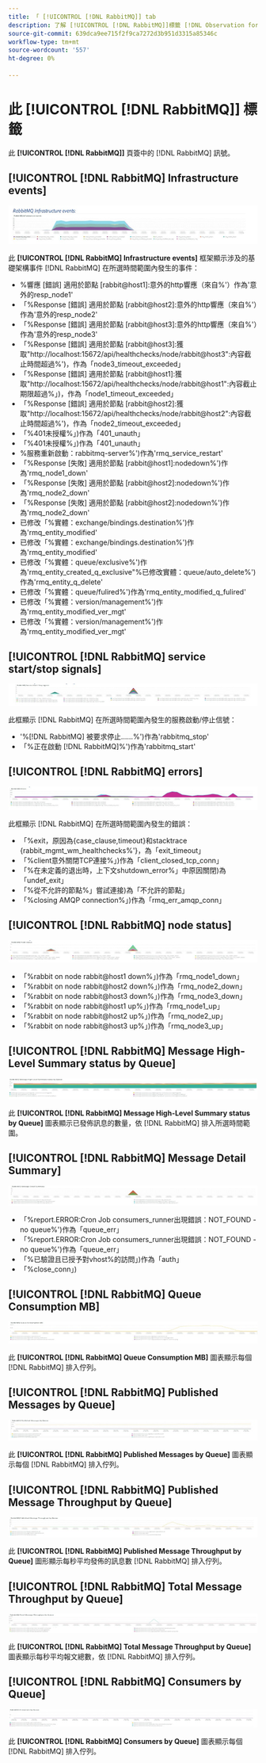 ```yaml
---
title: 「 [!UICONTROL [!DNL RabbitMQ]] tab
description: 了解 [!UICONTROL [!DNL RabbitMQ]]標籤 [!DNL Observation for Adobe Commerce].
source-git-commit: 639dca9ee715f2f9ca7272d3b951d3315a85346c
workflow-type: tm+mt
source-wordcount: '557'
ht-degree: 0%

---
```


# 此 [!UICONTROL [!DNL RabbitMQ]] 標籤

此 **[!UICONTROL [!DNL RabbitMQ]]** 頁簽中的 [!DNL RabbitMQ] 訊號。

## [!UICONTROL [!DNL RabbitMQ] Infrastructure events]

![[!DNL RabbitMQ] 基礎架構事件](../../assets/tools/observation-for-adobe-commerce/rabbitmq-tab-1.jpeg)

此 **[!UICONTROL [!DNL RabbitMQ] Infrastructure events]** 框架顯示涉及的基礎架構事件 [!DNL RabbitMQ] 在所選時間範圍內發生的事件：

* %響應 [錯誤] 適用於節點 [rabbit@host1]:意外的http響應（來自%&#39;）作為&#39;意外的resp_node1&#39;
* 「%Response [錯誤] 適用於節點 [rabbit@host2]:意外的http響應（來自%&#39;）作為&#39;意外的resp_node2&#39;
* 「%Response [錯誤] 適用於節點 [rabbit@host3]:意外的http響應（來自%&#39;）作為&#39;意外的resp_node3&#39;
* 「%Response [錯誤] 適用於節點 [rabbit@host3]:獲取&quot;http://localhost:15672/api/healthchecks/node/rabbit@host3&quot;:內容截止時間超過%&#39;)，作為「node3_timeout_exceeded」
* 「%Response [錯誤] 適用於節點 [rabbit@host1]:獲取&quot;http://localhost:15672/api/healthchecks/node/rabbit@host1&quot;:內容截止期限超過%」)，作為「node1_timeout_exceeded」
* 「%Response [錯誤] 適用於節點 [rabbit@host2]:獲取&quot;http://localhost:15672/api/healthchecks/node/rabbit@host2&quot;:內容截止時間超過%&#39;)，作為「node2_timeout_exceeded」
* 「%401未授權%」)作為「401_unauth」
* 「%401未授權%」)作為「401_unauth」
* %服務重新啟動：rabbitmq-server%&#39;)作為&#39;rmq_service_restart&#39;
* 「%Response [失敗] 適用於節點 [rabbit@host1]:nodedown%&#39;)作為&#39;rmq_node1_down&#39;
* 「%Response [失敗] 適用於節點 [rabbit@host2]:nodedown%&#39;)作為&#39;rmq_node2_down&#39;
* 「%Response [失敗] 適用於節點 [rabbit@host2]:nodedown%&#39;)作為&#39;rmq_node2_down&#39;
* 已修改「%實體：exchange/bindings.destination%&#39;)作為&#39;rmq_entity_modified&#39;
* 已修改「%實體：exchange/bindings.destination%&#39;)作為&#39;rmq_entity_modified&#39;
* 已修改「%實體：queue/exclusive%&#39;)作為&#39;rmq_entity_created_q_exclusive&quot;%已修改實體：queue/auto_delete%&#39;)作為&#39;rmq_entity_q_delete&#39;
* 已修改「%實體：queue/fulired%&#39;)作為&#39;rmq_entity_modified_q_fulired&#39;
* 已修改「%實體：version/management%&#39;)作為&#39;rmq_entity_modified_ver_mgt&#39;
* 已修改「%實體：version/management%&#39;)作為&#39;rmq_entity_modified_ver_mgt&#39;

## [!UICONTROL [!DNL RabbitMQ] service start/stop signals]

![[!DNL RabbitMQ] 服務啟動/停止信號](../../assets/tools/observation-for-adobe-commerce/rabbitmq-tab-2.jpeg)

此框顯示 [!DNL RabbitMQ] 在所選時間範圍內發生的服務啟動/停止信號：

* &#39;%[!DNL RabbitMQ] 被要求停止……%&#39;)作為&#39;rabbitmq_stop&#39;
* 「%正在啟動 [!DNL RabbitMQ]%&#39;)作為&#39;rabbitmq_start&#39;

## [!UICONTROL [!DNL RabbitMQ] errors]

![[!DNL RabbitMQ] 錯誤](../../assets/tools/observation-for-adobe-commerce/rabbitmq-tab-3.jpeg)

此框顯示 [!DNL RabbitMQ] 在所選時間範圍內發生的錯誤：

* 「%exit，原因為{case_clause,timeout}和stacktrace {rabbit_mgmt_wm_healthchecks%&#39;}，為「exit_timeout」
* 「%client意外關閉TCP連接%」)作為「client_closed_tcp_conn」
* 「%在未定義的退出時，上下文shutdown_error%」中原因關閉)為「undef_exit」
* 「%從不允許的節點%」嘗試連接)為「不允許的節點」
* 「%closing AMQP connection%」)作為「rmq_err_amqp_conn」

## [!UICONTROL [!DNL RabbitMQ] node status]

![[!DNL RabbitMQ] 節點狀態](../../assets/tools/observation-for-adobe-commerce/rabbitmq-tab-4.jpeg)

* 「%rabbit on node rabbit@host1 down%」)作為「rmq_node1_down」
* 「%rabbit on node rabbit@host2 down%」)作為「rmq_node2_down」
* 「%rabbit on node rabbit@host3 down%」)作為「rmq_node3_down」
* 「%rabbit on node rabbit@host1 up%」)作為「rmq_node1_up」
* 「%rabbit on node rabbit@host2 up%」)作為「rmq_node2_up」
* 「%rabbit on node rabbit@host3 up%」)作為「rmq_node3_up」

## [!UICONTROL [!DNL RabbitMQ] Message High-Level Summary status by Queue]

![[!DNL RabbitMQ] 按隊列的消息高級摘要狀態](../../assets/tools/observation-for-adobe-commerce/rabbitmq-tab-5.jpeg)

此 **[!UICONTROL [!DNL RabbitMQ] Message High-Level Summary status by Queue]** 圖表顯示已發佈訊息的數量，依 [!DNL RabbitMQ] 排入所選時間範圍。

## [!UICONTROL [!DNL RabbitMQ] Message Detail Summary]

![[!DNL RabbitMQ] 消息詳細資訊摘要](../../assets/tools/observation-for-adobe-commerce/rabbitmq-tab-6.jpeg)

* 「%report.ERROR:Cron Job consumers_runner出現錯誤：NOT_FOUND - no queue%&#39;)作為「queue_err」
* 「%report.ERROR:Cron Job consumers_runner出現錯誤：NOT_FOUND - no queue%&#39;)作為「queue_err」
* 「%已驗證且已授予對vhost%的訪問」)作為「auth」
* 「%close_conn」)

## [!UICONTROL [!DNL RabbitMQ] Queue Consumption MB]

![[!DNL RabbitMQ] 隊列消耗MB](../../assets/tools/observation-for-adobe-commerce/rabbitmq-tab-7.jpeg)

此 **[!UICONTROL [!DNL RabbitMQ] Queue Consumption MB]** 圖表顯示每個 [!DNL RabbitMQ] 排入佇列。

## [!UICONTROL [!DNL RabbitMQ] Published Messages by Queue]

![[!DNL RabbitMQ] 按隊列發佈的消息](../../assets/tools/observation-for-adobe-commerce/rabbitmq-tab-8.jpeg)

此 **[!UICONTROL [!DNL RabbitMQ] Published Messages by Queue]** 圖表顯示每個 [!DNL RabbitMQ] 排入佇列。

## [!UICONTROL [!DNL RabbitMQ] Published Message Throughput by Queue]

![[!DNL RabbitMQ] 按隊列發佈的消息吞吐量](../../assets/tools/observation-for-adobe-commerce/rabbitmq-tab-9.jpeg)

此 **[!UICONTROL [!DNL RabbitMQ] Published Message Throughput by Queue]** 圖形顯示每秒平均發佈的訊息數 [!DNL RabbitMQ] 排入佇列。

## [!UICONTROL [!DNL RabbitMQ] Total Message Throughput by Queue]

![[!DNL RabbitMQ] 按隊列列出的總消息吞吐量](../../assets/tools/observation-for-adobe-commerce/rabbitmq-tab-10.jpeg)

此 **[!UICONTROL [!DNL RabbitMQ] Total Message Throughput by Queue]** 圖表顯示每秒平均報文總數，依 [!DNL RabbitMQ] 排入佇列。

## [!UICONTROL [!DNL RabbitMQ] Consumers by Queue]

![[!DNL RabbitMQ] 依佇列的消費者](../../assets/tools/observation-for-adobe-commerce/rabbitmq-tab-11.jpeg)

此 **[!UICONTROL [!DNL RabbitMQ] Consumers by Queue]** 圖表顯示每個 [!DNL RabbitMQ] 排入佇列。
